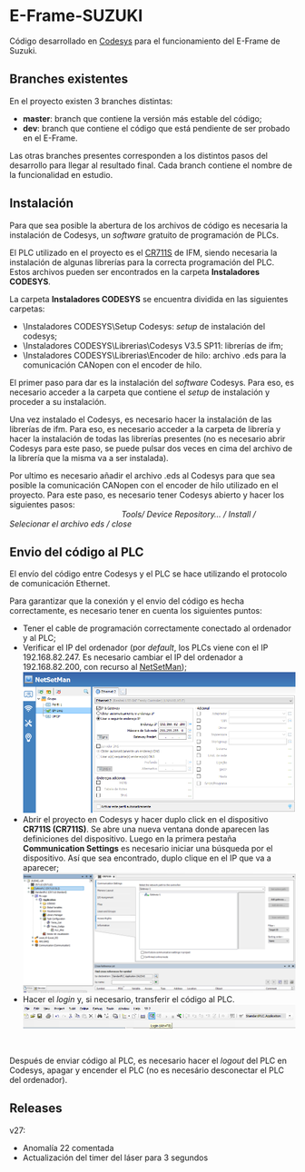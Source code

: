 # E-Frame-SUZUKI
Código desarrollado en [Codesys](https://www.codesys.com/) para el funcionamiento del E-Frame de Suzuki.

## Branches existentes
En el proyecto existen 3 branches distintas:
- **master**: branch que contiene la versión más estable del código;
- **dev**: branch que contiene el código que está pendiente de ser probado en el E-Frame.

Las otras branches presentes corresponden a los distintos pasos del desarrollo para llegar al resultado final. Cada branch contiene el nombre de la funcionalidad en estudio.

## Instalación
Para que sea posible la abertura de los archivos de código es necesaria la instalación de Codesys, un *software* gratuito de programación de PLCs.<br />

El PLC utilizado en el proyecto es el [CR711S](https://www.ifm.com/pt/pt/product/CR711S) de IFM, siendo necesaria la instalación de algunas librerías para la correcta programación del PLC. Estos archivos pueden ser encontrados en la carpeta **Instaladores CODESYS**.<br />

La carpeta **Instaladores CODESYS** se encuentra dividida en las siguientes carpetas:
-	\Instaladores CODESYS\Setup Codesys: *setup* de instalación del codesys;
-	\Instaladores CODESYS\Librerias\Codesys V3.5 SP11: librerías de ifm;
-	\Instaladores CODESYS\Librerias\Encoder de hilo: archivo .eds para la comunicación CANopen con el encoder de hilo.

El primer paso para dar es la instalación del *software* Codesys. Para eso, es necesario acceder a la carpeta que contiene el *setup* de instalación y proceder a su instalación.<br />

Una vez instalado el Codesys, es necesario hacer la instalación de las librerías de ifm. Para eso, es necesario acceder a la carpeta de librería y hacer la instalación de todas las librerías presentes (no es necesario abrir Codesys para este paso, se puede pulsar dos veces en cima del archivo de la librería que la misma va a ser instalada).<br />

Por ultimo es necesario añadir el archivo .eds al Codesys para que sea posible la comunicación CANopen con el encoder de hilo utilizado en el proyecto. Para este paso, es necesario tener Codesys abierto y hacer los siguientes pasos:<br />
&emsp; &emsp; &emsp; &emsp; &emsp; &emsp; &emsp; &emsp; &emsp; &emsp; &emsp; *Tools/ Device Repository… / Install / Selecionar el archivo eds / close*

## Envio del código al PLC
El envío del código entre Codesys y el PLC se hace utilizando el protocolo de comunicación Ethernet.<br />

Para garantizar que la conexión y el envio del código es hecha correctamente, es necesario tener en cuenta los siguientes puntos:
-	Tener el cable de programación correctamente conectado al ordenador y al PLC;
-	Verificar el IP del ordenador (por *default*, los PLCs viene con el IP 192.168.82.247. Es necesario cambiar el IP del ordenador a 192.168.82.200, con recurso al [NetSetMan](https://www.netsetman.com/pt/freeware));
![image](./images/1.png)
-	Abrir el proyecto en Codesys y hacer duplo click en el dispositivo **CR711S (CR711S)**. Se abre una nueva ventana donde aparecen las definiciones del dispositivo. Luego en la primera pestaña **Communication Settings** es necesario iniciar una búsqueda por el dispositivo. Así que sea encontrado, duplo clique en el IP que va a aparecer;
![image](./images/2.png)
-	Hacer el *login* y, si necesario, transferir el código al PLC.<br />
![image](./images/3.png)
<br />

Después de enviar código al PLC, es necesario hacer el *logout* del PLC en Codesys, apagar y encender el PLC (no es necesário desconectar el PLC del ordenador).

## Releases
v27:
- Anomalía 22 comentada
- Actualización del timer del láser para 3 segundos 
